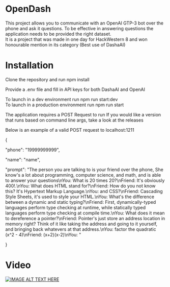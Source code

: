# OpenDash

This project allows you to communicate with an OpenAI GTP-3 bot over the phone and ask it questions.
To be effective in answering questions the application needs to be provided the right dataset.   
It is a project that was made in one day for HackWestern 8 and won honourable mention in its category (Best use of DashaAI)

# Installation

Clone the repository and run npm install

Provide a .env file and fill in API keys for both DashaAI and OpenAI

To launch in a dev environment run npm run start:dev  
To launch in a production environment run npm run start

The application requires a POST Request to run
If you would like a version that runs based on command line args, take a look at the releases

Below is an example of a valid POST request to localhost:1211

{

"phone": "19999999999",

"name": "name",

"prompt": "The person you are talking to is your friend over the phone, She know's a lot about programming, computer science, and math, and is able to answer your questions\nYou: What is 20 times 20?\nFriend: It's obviously 400!.\nYou: What does HTML stand for?\nFriend: How do you not know this? It's Hypertext Markup Language.\nYou: and CSS?\nFriend: Cascading Style Sheets, it's used to style your HTML.\nYou: What's the difference between a dynamic and static typing?\nFriend: First, dynamically-typed languages perform type checking at runtime, while statically typed languages perform type checking at compile time.\nYou: What does it mean to dereference a pointer?\nFriend: Pointer's just store an address location in memory right? Think of it like taking the address and going to it yourself, and bringing back whatevers at that address.\nYou: factor the quadratic (x^2 - 4)\nFriend: (x+2)(x-2)\nYou: "

}  

# Video  

[![IMAGE ALT TEXT HERE](https://img.youtube.com/vi/0xDUmonavZ4/0.jpg)](https://www.youtube.com/watch?v=0xDUmonavZ4)


